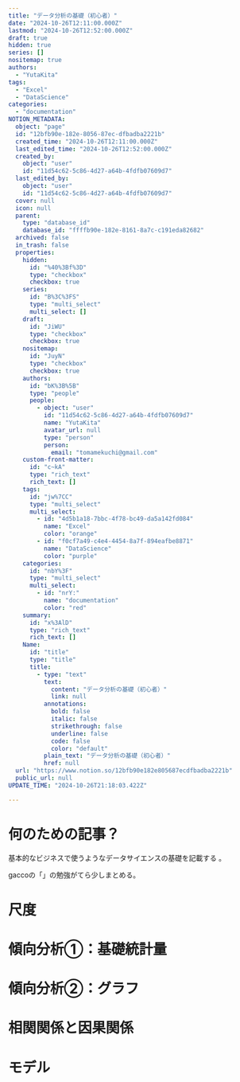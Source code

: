 ```yaml
---
title: "データ分析の基礎（初心者）"
date: "2024-10-26T12:11:00.000Z"
lastmod: "2024-10-26T12:52:00.000Z"
draft: true
hidden: true
series: []
nositemap: true
authors:
  - "YutaKita"
tags:
  - "Excel"
  - "DataScience"
categories:
  - "documentation"
NOTION_METADATA:
  object: "page"
  id: "12bfb90e-182e-8056-87ec-dfbadba2221b"
  created_time: "2024-10-26T12:11:00.000Z"
  last_edited_time: "2024-10-26T12:52:00.000Z"
  created_by:
    object: "user"
    id: "11d54c62-5c86-4d27-a64b-4fdfb07609d7"
  last_edited_by:
    object: "user"
    id: "11d54c62-5c86-4d27-a64b-4fdfb07609d7"
  cover: null
  icon: null
  parent:
    type: "database_id"
    database_id: "ffffb90e-182e-8161-8a7c-c191eda82682"
  archived: false
  in_trash: false
  properties:
    hidden:
      id: "%40%3Bf%3D"
      type: "checkbox"
      checkbox: true
    series:
      id: "B%3C%3FS"
      type: "multi_select"
      multi_select: []
    draft:
      id: "JiWU"
      type: "checkbox"
      checkbox: true
    nositemap:
      id: "JuyN"
      type: "checkbox"
      checkbox: true
    authors:
      id: "bK%3B%5B"
      type: "people"
      people:
        - object: "user"
          id: "11d54c62-5c86-4d27-a64b-4fdfb07609d7"
          name: "YutaKita"
          avatar_url: null
          type: "person"
          person:
            email: "tomamekuchi@gmail.com"
    custom-front-matter:
      id: "c~kA"
      type: "rich_text"
      rich_text: []
    tags:
      id: "jw%7CC"
      type: "multi_select"
      multi_select:
        - id: "4d5b1a18-7bbc-4f78-bc49-da5a142fd084"
          name: "Excel"
          color: "orange"
        - id: "f0cf7a49-c4e4-4454-8a7f-894eafbe8871"
          name: "DataScience"
          color: "purple"
    categories:
      id: "nbY%3F"
      type: "multi_select"
      multi_select:
        - id: "nrY:"
          name: "documentation"
          color: "red"
    summary:
      id: "x%3AlD"
      type: "rich_text"
      rich_text: []
    Name:
      id: "title"
      type: "title"
      title:
        - type: "text"
          text:
            content: "データ分析の基礎（初心者）"
            link: null
          annotations:
            bold: false
            italic: false
            strikethrough: false
            underline: false
            code: false
            color: "default"
          plain_text: "データ分析の基礎（初心者）"
          href: null
  url: "https://www.notion.so/12bfb90e182e805687ecdfbadba2221b"
  public_url: null
UPDATE_TIME: "2024-10-26T21:18:03.422Z"

---
```



# 何のための記事？


基本的なビジネスで使うようなデータサイエンスの基礎を記載する  。


gaccoの「」の勉強がてら少しまとめる。


# 尺度


# 傾向分析①：基礎統計量


# 傾向分析②：グラフ


# 相関関係と因果関係


# モデル

